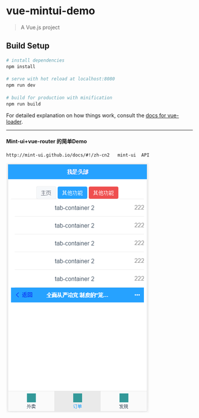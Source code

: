 # vue-mintui-demo

> A Vue.js project

## Build Setup

``` bash
# install dependencies
npm install

# serve with hot reload at localhost:8080
npm run dev

# build for production with minification
npm run build
```

For detailed explanation on how things work, consult the [docs for vue-loader](http://vuejs.github.io/vue-loader).

------

####  Mint-ui+vue-router 的简单Demo

``` 
http://mint-ui.github.io/docs/#!/zh-cn2   mint-ui  API
```

![](src/assets/detail.png)